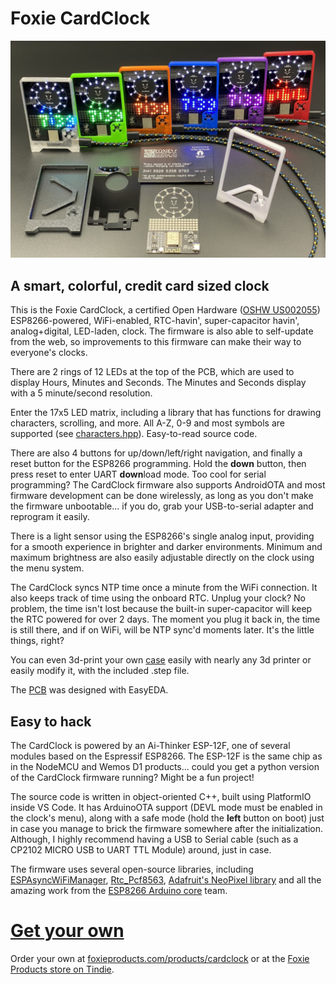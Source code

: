 # Foxie CardClock

![Foxie CardClock](cardclock.jpg)

## A smart, colorful, credit card sized clock

This is the Foxie CardClock, a certified Open Hardware ([OSHW US002055](https://certification.oshwa.org/us002055.html)) ESP8266-powered, WiFi-enabled, RTC-havin', super-capacitor havin', analog+digital, LED-laden, clock. The firmware is also able to self-update from the web, so improvements to this firmware can make their way to everyone's clocks.

There are 2 rings of 12 LEDs at the top of the PCB, which are used to display Hours, Minutes and Seconds. The Minutes and Seconds display with a 5 minute/second resolution.

Enter the 17x5 LED matrix, including a library that has functions for drawing characters, scrolling, and more. All A-Z, 0-9 and most symbols are supported (see [characters.hpp](firmware/src/characters.hpp)). Easy-to-read source code. 

There are also 4 buttons for up/down/left/right navigation, and finally a reset button for the ESP8266 programming. Hold the **down** button, then press reset to enter UART **down**load mode. Too cool for serial programming? The CardClock firmware also supports AndroidOTA and most firmware development can be done wirelessly, as long as you don't make the firmware unbootable... if you do, grab your USB-to-serial adapter and reprogram it easily. 

There is a light sensor using the ESP8266's single analog input, providing for a smooth experience in brighter and darker environments. Minimum and maximum brightness are also easily adjustable directly on the clock using the menu system.

The CardClock syncs NTP time once a minute from the WiFi connection. It also keeps track of time using the onboard RTC. Unplug your clock? No problem, the time isn't lost because the built-in super-capacitor will keep the RTC powered for over 2 days. The moment you plug it back in, the time is still there, and if on WiFi, will be NTP sync'd moments later. It's the little things, right?

You can even 3d-print your own [case](case/) easily with nearly any 3d printer or easily modify it, with the included .step file. 

The [PCB](pcb/) was designed with EasyEDA.

## Easy to hack

The CardClock is powered by an Ai-Thinker ESP-12F, one of several modules based on the Espressif ESP8266. The ESP-12F is the same chip as in the NodeMCU and Wemos D1 products... could you get a python version of the CardClock firmware running? Might be a fun project!

The source code is written in object-oriented C++, built using PlatformIO inside VS Code. It has ArduinoOTA support (DEVL mode must be enabled in the clock's menu), along with a safe mode (hold the **left** button on boot) just in case you manage to brick the firmware somewhere after the initialization. Although, I highly recommend having a USB to Serial cable (such as a CP2102 MICRO USB to UART TTL Module) around, just in case.

The firmware uses several open-source libraries, including [ESPAsyncWiFiManager](https://github.com/alanswx/ESPAsyncWiFiManager]), [Rtc_Pcf8563](https://github.com/elpaso/Rtc_Pcf8563), [Adafruit's NeoPixel library](https://github.com/adafruit/Adafruit_NeoPixel) and all the amazing work from the [ESP8266 Arduino core](https://github.com/esp8266/Arduino) team.

# [Get your own](https://www.foxieproducts.com/)

Order your own at [foxieproducts.com/products/cardclock](https://www.foxieproducts.com/products/cardclock) or at the [Foxie Products store on Tindie](https://www.tindie.com/products/foxieproducts/foxie-cardclock/).
